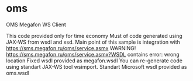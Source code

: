 oms
===

OMS Megafon WS Client

This code provided only for time economy
Must of code generated using JAX-WS from wsdl and xsd.
Main point of this sample is integration with https://sms.megafon.ru/oms/service.asmx 
WARNING! https://sms.megafon.ru/oms/service.asmx?WSDL contains error: wrong location
Fixed wsdl provided as megafon.wsdl
You can re-generate code using standart JAX-WS tool wsimport. Standart Microsoft wsdl provided as oms.wsdl 
